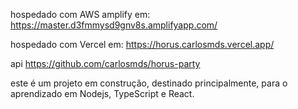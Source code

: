 hospedado com AWS amplify em: https://master.d3fmmysd9gnv8s.amplifyapp.com/

hospedado com Vercel em: https://horus.carlosmds.vercel.app/

api https://github.com/carlosmds/horus-party

este é um projeto em construção, destinado principalmente, para o aprendizado em Nodejs, TypeScript e React.

